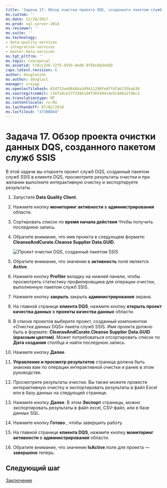 ```yaml
---
title: 'Задача 17: Обзор очистки проекта DQS, созданного пакетом служб SSIS | Документация Майкрософт'
ms.custom: ''
ms.date: 12/29/2017
ms.prod: sql-server-2014
ms.reviewer: ''
ms.suite: ''
ms.technology:
- data-quality-services
- integration-services
- master-data-services
ms.tgt_pltfrm: ''
ms.topic: conceptual
ms.assetid: fc6cc258-72f5-4593-8edb-9f5bc66de9db
caps.latest.revision: 6
author: douglaslms
ms.author: douglasl
manager: craigg
ms.openlocfilehash: 63d715ae86464a3d9411296fe8ffdfab155bab38
ms.sourcegitcommit: c18fadce27f330e1d4f36549414e5c84ba2f46c2
ms.translationtype: MT
ms.contentlocale: ru-RU
ms.lasthandoff: 07/02/2018
ms.locfileid: "37308844"
---
```

# <a name="task-17-reviewing-dqs-cleansing-project-created-by-the-ssis-package"></a>Задача 17. Обзор проекта очистки данных DQS, созданного пакетом служб SSIS
  В этой задаче вы откроете проект служб DQS, созданный пакетом служб SSIS в клиенте DQS, просмотрите результаты очистки и при желании выполните интерактивную очистку и экспортируете результаты.  
  
1.  Запустите **Data Quality Client**.  
  
2.  Нажмите кнопку **мониторинг активности** в **администрирования** области.  
  
3.  Сортировать список по **время начала действия** Чтобы получить последнюю запись.  
  
4.  Обратите внимание, что имя проекта в следующем формате: **CleanseAndCurate.Cleanse Supplier Data.GUID**.  
  
     ![Проект очистки DQS, созданный пакетом SSIS](../../2014/tutorials/media/et-reviewingdqscpcreatedbythessispackage.jpg "проект очистки DQS, созданный пакетом служб SSIS")  
  
5.  Обратите внимание, что значение в **активность** поле является **Active**.  
  
6.  Нажмите кнопку **Profiler** вкладку на нижней панели, чтобы просмотреть статистику профилировщика для операции очистки, выполненную пакетом служб SSIS.  
  
7.  Нажмите кнопку **закрыть** закрыть **администрирования** экрана.  
  
8.  На главной странице **клиента DQS**, нажмите кнопку **открыть проект качества данных** в **проекты качества данных** области.  
  
9. В списке проектов выберите проект, созданный компонентом «Очистка данных DQS» пакета служб SSIS. Имя проекта должно быть в формате: **CleanseAndCurate.Cleanse Supplier Data.GUID (красным цветом)**. Может потребоваться отсортировать список по **Дата создания** столбца и найти последнюю запись.  
  
10. Нажмите кнопку **Далее**.  
  
11. **Управление и просмотр результатов** страница должна быть знакома вам по операции интерактивной очистки и ранее в этом руководстве.  
  
12. Просмотрите результаты очистки. Вы также можете провести интерактивную очистку и экспортировать результаты в файл Excel или в базу данных на следующей странице.  
  
13. Нажмите кнопку **Далее**. В этом **Экспорт** страницы, можно экспортировать результаты в файл excel, CSV-файл, или в базе данных SQL.  
  
14. Нажмите кнопку **Готово** , чтобы завершить работу.  
  
15. На главной странице **клиента DQS**, нажмите кнопку **мониторинг активности** в **администрирования** области.  
  
16. Обратите внимание, что значение **IsActive** поле для проекта — **завершено** теперь.  
  
## <a name="next-step"></a>Следующий шаг  
 [Заключение](../../2014/tutorials/conclusion.md)  
  
  
